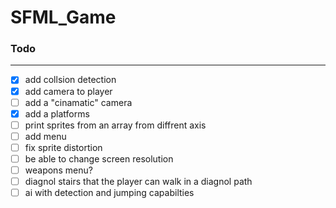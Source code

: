 # SFML_Game

### Todo
------------------------
- [x] add collsion detection
- [x] add camera to player
- [ ] add a "cinamatic" camera
- [x] add a platforms
- [ ] print sprites from an array from diffrent axis
- [ ] add menu
- [ ] fix sprite distortion 
- [ ] be able to change screen resolution
- [ ] weapons menu?
- [ ] diagnol stairs that the player can walk in a diagnol path
- [ ] ai with detection and jumping capabilties
